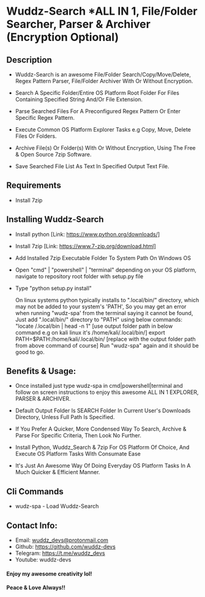 # Wuddz-Search *ALL IN 1, File/Folder Searcher, Parser & Archiver (Encryption Optional)


## Description
- Wuddz-Search is an awesome File/Folder Search/Copy/Move/Delete, Regex Pattern Parser, File/Folder Archiver With Or Without Encryption. 

- Search A Specific Folder/Entire OS Platform Root Folder For Files Containing Specified String And/Or File Extension.
 
- Parse Searched Files For A Preconfigured Regex Pattern Or Enter Specific Regex Pattern.
  
- Execute Common OS Platform Explorer Tasks e.g Copy, Move, Delete Files Or Folders.
  
- Archive File(s) Or Folder(s) With Or Without Encryption, Using The Free & Open Source 7zip Software.

- Save Searched File List As Text In Specified Output Text File.


## Requirements
- Install 7zip


## Installing Wuddz-Search
- Install python  [Link: https://www.python.org/downloads/]

- Install 7zip  [Link: https://www.7-zip.org/download.html]

- Add Installed 7zip Executable Folder To System Path On Windows OS

- Open "cmd" | "powershell" | "terminal" depending on your OS platform, navigate to repository root folder with setup.py file

- Type "python setup.py install"

  On linux systems python typically installs to ".local/bin/" directory, which may not be added to your system's 'PATH',
  So you may get an error when running "wudz-spa' from the terminal saying it cannot be found,
  Just add ".local/bin/" directory to "PATH" using below commands:
  "locate /.local/bin | head -n 1"           [use output folder path in below command e.g on kali linux it's /home/kali/.local/bin/]
  export PATH=$PATH:/home/kali/.local/bin/   [replace with the output folder path from above command of course]
  Run "wudz-spa" again and it should be good to go.


## Benefits & Usage:
- Once installed just type wudz-spa in cmd|powershell|terminal and follow on screen instructions to enjoy this awesome ALL IN 1 EXPLORER, PARSER & ARCHIVER.

- Default Output Folder Is SEARCH Folder In Current User's Downloads Directory, Unless Full Path Is Specified.

- If You Prefer A Quicker, More Condensed Way To Search, Archive & Parse For Specific Criteria, Then Look No Further.

- Install Python, Wuddz_Search & 7zip For OS Platform Of Choice, And Execute OS Platform Tasks With Consumate Ease

- It's Just An Awesome Way Of Doing Everyday OS Platform Tasks In A Much Quicker & Efficient Manner.


## Cli Commands
- wudz-spa      -  Load Wuddz-Search


## Contact Info:
- Email:     wuddz_devs@protonmail.com                                                              
- Github:    https://github.com/wuddz-devs                                                          
- Telegram:  https://t.me/wuddz_devs                                                                
- Youtube:   wuddz-devs


#### Enjoy my awesome creativity lol!
#### Peace & Love Always!!
